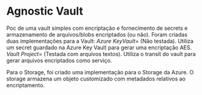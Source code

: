 # Agnostic Vault

Poc de uma vault simples com encriptação e fornecimento de secrets e armazenamento de arquivos/blobs encriptados (ou não). Foram criadas duas implementações para a Vault:
*Azure KeyVault*= (Não testada). Utiliza um secret guardado na Azure Key Vault para gerar uma encriptação AES.
*Vault Project*= (Testada com arquivos textos). Utiliza o transit do vault para gerar arquivos encriptados como serviço.

Para o Storage, foi criado uma implementação para o Storage da Azure.
O storage armazena um objeto customizado com metadados relativos ao encriptamento.
